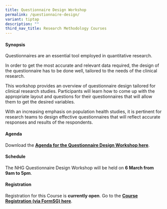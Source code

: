 ```yaml
---
title: Questionnaire Design Workshop
permalink: /questionnaire-design/
variant: tiptap
description: ""
third_nav_title: Research Methodology Courses
---
```

<h4><strong>Synopsis</strong></h4>
<p>Questionnaires are an essential tool employed in quantitative research.</p>
<p>In order to get the most accurate and relevant data required, the design
of the questionnaire has to be done well, tailored to the needs of the
clinical research.</p>
<p>This workshop provides an overview of questionnaire design tailored for
clinical research studies. Participants will learn how to come up with
the appropriate layout and questions for their questionnaires that will
allow them to get the desired variables.</p>
<p>With an increasing emphasis on population health studies, it is pertinent
for research teams to design effective questionnaires that will reflect
accurate responses and results of the respondents.</p>
<h4><strong>Agenda</strong></h4>
<p>Download the <strong><a href="/files/Training/Questionnaire_Design_Workshop_Agenda.pdf" rel="noopener noreferrer nofollow" target="_blank">Agenda for the Questionnaire Design Workshop here</a></strong>.</p>
<h4><strong>Schedule</strong></h4>
<p>The NHG Questionnaire Design Workshop will be held on <strong>6 March from 9am to 5pm</strong>.</p>
<h4><strong>Registration</strong></h4>
<p>Registration for this Course is <strong>currently open</strong>. Go to
the <strong><a href="https://form.gov.sg/6641f70512841a949edddc5c" rel="noopener nofollow" target="_blank">Course Registration (via FormSG) here</a></strong>.</p>
<p></p>